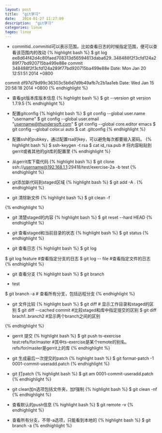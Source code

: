 ```yaml
---
layout: post
title:  "git学习"
date:   2014-01-27 11:27:09
description:  "git学习"
categories: linux
tages: linux
---
```


+ commitid..commitid可以表示范围，比如查看日志的时候指定范围，便可以查看该范围内的改动
{% highlight bash %}
$ git log ee8d64f42d4c80faed708313d56594613daba629..348488f2f3cfd124a289f77bd920715ba499e88e
commit 348488f2f3cfd124a289f77bd920715ba499e88e
Date:   Mon Jan 20 12:51:51 2014 +0800

commit df97d79d99c36303c5b6d7d9b49afb7c2b1aa1eb
Date:   Wed Jan 15 20:58:18 2014 +0800
{% endhighlight %}


+ 查看git版本库版本信息
{% highlight bash %}
$ git --version
git version 1.7.9.5
{% endhighlight %}

+ 配置gitconfig
{% highlight bash %}
$ git config --global user.name "username"
$ git config --global user.email "username@thundersoft.com"
$ git config --global core.editor emacs
$ git config --global color.ui auto
$ cat .gitconfig
{% endhighlight %}

+ 配置ssh的pubkey，通过配置rsa的key，可以避免每次都要输入密码。
{% highlight bash %}
$ ssh-keygen -t rsa
$ cat id_rsa.pub # 将内容粘贴到gerrit或者其他的git库的配置里
{% endhighlight %}


+ 从gerrit库下载代码
{% highlight bash %}
$ git clone ssh://username@192.168.1.1:29418/test/exercise-2a -b test
{% endhighlight %}



+ git添加新代码到staged区域
{% highlight bash %}
$ git add -A .
{% endhighlight %}

+ git 清除新文件
{% highlight bash %}
$ git clean -f

{% endhighlight %}

+ git 清楚staged的内容
{% highlight bash %}
$ git reset --hard HEAD
{% endhighlight %}

+ git 查看staged和当前目录的状态
{% highlight bash %}
$ git status
{% endhighlight %}


+ git 查看日志
{% highlight bash %}
$ git log

$ git log feature #查看指定分支的日志
$ git log  -- file #查看指定文件的日志
{% endhighlight %}

+ git 查看分支
{% highlight bash %}
$ git branch
* test

$ git branch -a # 查看所有分支，包括远程分支
{% endhighlight %}

+ git 文件比较
{% highlight bash %}
$ git diff # 显示工作目录和staged的区别
$ git diff --cached commit #比较staged和库中指定提交的区别
$ git diff brach1..branch2 #显示两个branch之间的区别

{% endhighlight %}

+ gerrit 提交
{% highlight bash %}
$ git push ts-exercise test:refs/for/master
#其中ts-exercise是某个remote的别名。 refs/for/master是gerrit上的库
{% endhighlight %}


+ git 生成最后一次提交的patch
{% highlight bash %}
$ git format-patch -1
0001-commit-useradd.patch
{% endhighlight %}

+ git 打patch
{% highlight bash %}
$ git am 0001-commit-useradd.patch
{% endhighlight %}


+ git clean加n选项包括文件夹，加f强制
{% highlight bash %}
$ git clean -nf
{% endhighlight %}

+ 查看默认的push信息
{% highlight bash %}
$ git remote -v
{% endhighlight %}


+ 查看所有分支，不带-a选项，只能看到本地的
{% highlight bash %}
$ git branch -a
{% endhighlight %}
